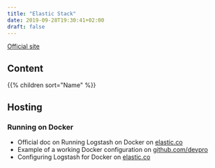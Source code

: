 ```yaml
---
title: "Elastic Stack"
date: 2019-09-28T19:30:41+02:00
draft: false
---
```


[Official site](https://www.elastic.co/)

## Content

{{% children sort="Name" %}}

## Hosting

### Running on Docker

- Official doc on Running Logstash on Docker on [elastic.co](https://www.elastic.co/guide/en/logstash/current/docker.html)
- Example of a working Docker configuration on [github.com/devpro](https://github.com/devpro/docker-files/tree/master/elastic-stack)
- Configuring Logstash for Docker on [elastic.co](https://www.elastic.co/guide/en/logstash/current/docker-config.html)
